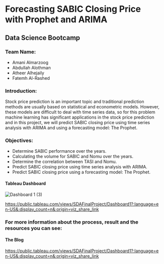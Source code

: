 
# Forecasting SABIC Closing Price with Prophet and ARIMA
## Data Science Bootcamp

### Team Name:
* Amani Almarzoog
* Abdullah Alothman
* Atheer Alhejaily
* Fatemh Al-Rashed

### Introduction:
Stock price prediction is an important topic and traditional prediction methods are usually based on statistical and econometric models. However, these models are difficult to deal with time series data, so for this problem machine learning has significant applications in the stock price prediction and in this project, we will predict SABIC closing price using time series analysis with ARIMA and using a forecasting model: The Prophet.

### Objectives:
- Determine SABIC performance over the years.
- Calculating the volume for SABIC and Nomu over the years.
- Determine the correlation between TASI and Nomu.
- Predict SABIC closing price using time series analysis with ARIMA.
- Predict SABIC closing price using a forecasting model: The Prophet.

#### Tableau Dashboard 

![Dashboard 1 (3)](https://user-images.githubusercontent.com/81245467/125210573-4b8fd580-e2a9-11eb-85ea-9c1b04a85d0d.png)

   https://public.tableau.com/views/SDAFinalProject/Dashboard1?:language=en-US&:display_count=n&:origin=viz_share_link
  
### For more information about the process, result and the resources you can see:
#### The Blog 

  https://public.tableau.com/views/SDAFinalProject/Dashboard1?:language=en-US&:display_count=n&:origin=viz_share_link

